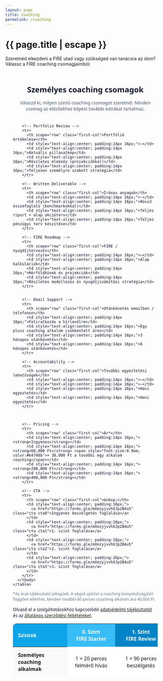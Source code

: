 ```yaml
---
layout: page
title: Coaching
permalink: /coaching
---
```


<h1 class="page-title">{{ page.title | escape }}</h1>
    
<div class="section">
    <div class="row">
          <div class="col s12">
<p>Szeretnéd elkezdeni a FIRE utad vagy szükséged van tanácsra az úton? Válassz a FIRE coaching csomagjaimból:</p>

<br/>
<!-- Service Tiers Table -->
<section class="pricing-tiers" style="font-family: system-ui, -apple-system, Segoe UI, Roboto, Helvetica, Arial, sans-serif; color:#0f172a; padding:24px;">
  <h2 style="text-align:center; font-size:clamp(1.4rem, 2.5vw, 2rem); margin:0 0 16px;">Személyes coaching csomagok</h2>
  <p style="text-align:center; color:#475569; margin:0 0 24px;">Válaszd ki, milyen szintű coaching csomagot szeretnél. Minden csomag az előzőekhez képest további extrákat tartalmaz.</p>

  <div style="overflow-x:auto;">
    <table role="table" aria-label="Coaching service tiers" style="width:100%; border-collapse:separate; border-spacing:0; min-width:960px;">
      <thead>
        <tr>
          <th scope="col" class="first-col">Szintek</th>
          <th scope="col" style="text-align:center; padding:14px 16px; background:#38bdf8; color:white;">0. Szint<br><span style="font-weight:600;">FIRE Starter</span></th>
          <th scope="col" style="text-align:center; padding:14px 16px; background:#0284c7; color:white;">1. Szint<br><span style="font-weight:600;">FIRE Review</span></th>
          <th scope="col" style="text-align:center; padding:14px 16px; background:#0369a1; color:white;">2. Szint<br><span style="font-weight:600;">FIRE Coach</span></th>
          <th scope="col" style="text-align:center; padding:14px 16px; background:#0c4a6e; color:white;">3. Szint<br><span style="font-weight:600;">FIRE Partner</span></th>
        </tr>
      </thead>
      <tbody style="background:white;">
        <!-- Sessions -->
        <tr>
          <th scope="row" class="first-col">Személyes coaching alkalmak</th>
          <td style="text-align:center; padding:14px 16px;">1 × 20 perces felmérő hívás</td>
          <td style="text-align:center; padding:14px 16px;">1 × 90 perces beszélgetés </td>
          <td style="text-align:center; padding:14px 16px;">90 perces beszélgetés + 3 × 60 perces beszélgetés</td>
          <td style="text-align:center; padding:14px 16px;">90 perces beszélgetés + 6 × 60 perces beszélgetés</td>
        </tr>

        <!-- Portfolio Review -->
        <tr>
          <th scope="row" class="first-col">Portfólió értékelése</th>
          <td style="text-align:center; padding:14px 16px;">—</td>
          <td style="text-align:center; padding:14px 16px;">Aktuális pillanatkép</td>
          <td style="text-align:center; padding:14px 16px;">Részletes elemzés (projekciókkal)</td>
          <td style="text-align:center; padding:14px 16px;">Teljesen személyre szabott stratégia</td>
        </tr>

        <!-- Written Deliverable -->
        <tr>
          <th scope="row" class="first-col">Írásos anyagok</th>
          <td style="text-align:center; padding:14px 16px;">-</td>
          <td style="text-align:center; padding:14px 16px;">Rövid összefoglaló (benchmarkokkal)</td>
          <td style="text-align:center; padding:14px 16px;">Teljes riport + alap akcióterv</td>
          <td style="text-align:center; padding:14px 16px;">Teljes pénzügyi terv készítése</td>
        </tr>

        <!-- FIRE Roadmap -->
        <tr>
          <th scope="row" class="first-col">FIRE / nyugdíjtervezés</th>
          <td style="text-align:center; padding:14px 16px;">—</td>
          <td style="text-align:center; padding:14px 16px;">Alap kalkulációk</td>
          <td style="text-align:center; padding:14px 16px;">Mérföldkövek és projekciók</td>
          <td style="text-align:center; padding:14px 16px;">Részletes modellezés és nyugdíjszámítási stratégia</td>
        </tr>


        <!-- Email Support -->
        <tr>
          <th scope="row" class="first-col">Utánkövetés emailben / telefonon</th>
          <td style="text-align:center; padding:14px 16px;">Feliratkozás a hírlevélre</td>
          <td style="text-align:center; padding:14px 16px;">Egy plusz coaching alkalom csökkentett áron</td>
          <td style="text-align:center; padding:14px 16px;">3 hónapos utánkövetés</td>
          <td style="text-align:center; padding:14px 16px;">6 hónapos utánkövetés</td>
        </tr>

        <!-- Accountability -->
        <tr>
          <th scope="row" class="first-col">További egyeztetési lehetőségek</th>
          <td style="text-align:center; padding:14px 16px;">—</td>
          <td style="text-align:center; padding:14px 16px;">—</td>
          <td style="text-align:center; padding:14px 16px;">Havi egyeztetés</td>
          <td style="text-align:center; padding:14px 16px;">Havi egyeztetés</td>
        </tr>

      

        <!-- Pricing -->
        <tr>
          <th scope="row" class="first-col">Ár*</th>
          <td style="text-align:center; padding:14px 16px;"><strong>Ingyenes</strong></td>
          <td style="text-align:center; padding:14px 16px;"><strong>60,000 Ft</strong> <span style="font-size:0.9em; color:#64748b">+ 30,000 Ft a további egy alkalom coaching</span></td>
          <td style="text-align:center; padding:14px 16px;"><strong>200,000 Ft</strong></td>
          <td style="text-align:center; padding:14px 16px;"><strong>400,000 Ft</strong></td>
        </tr>

        <!-- CTA -->
        <tr>
          <th scope="row" class="first-col">&nbsp;</th>
          <td style="text-align:center; padding:16px;">
            <a href="https://forms.gle/mXezyjvvhXJp2B4u5" class="cta cta0">Ingyenes beszélgetés foglalása</a>
          </td>
          <td style="text-align:center; padding:16px;">
            <a href="https://forms.gle/mXezyjvvhXJp2B4u5" class="cta cta1">1. szint foglalása</a>
          </td>
          <td style="text-align:center; padding:16px;">
            <a href="https://forms.gle/mXezyjvvhXJp2B4u5" class="cta cta2">2. szint foglalása</a>
          </td>
          <td style="text-align:center; padding:16px;">
            <a href="https://forms.gle/mXezyjvvhXJp2B4u5" class="cta cta3">3. szint foglalása</a>
          </td>
        </tr>
      </tbody>
    </table>
  </div>

  <p style="font-size:0.9em; color:#64748b; margin-top:12px;">*Az árak tájékoztató jellegűek. A végső ajánlat a coaching bonyolultságától függően eltérhet. Minden további 60 perces coaching alkalom ára 40,000 Ft.</p>
<p>Olvasd el a szolgáltatásokhoz kapcsolódó <a href="privacy-policy">adatvédelmi tájékoztatót</a> és az <a href="terms-and-conditions">általános szerződési feltételeket</a>.</p>
</section>

<!-- Styles -->
<style>
  .first-col {
    text-align:left;
    padding:14px 16px;
    background:#f8fafc;
    position:sticky;
    left:0;
    z-index:1;
    white-space:normal !important; /* allow wrapping */
    word-wrap:break-word;
    max-width:220px; /* keeps it narrow on mobile */
  }

  .pricing-tiers table thead .first-col {
    background:#0ea5e9;
    color:white;
    border-top-left-radius:12px;
  }

  .pricing-tiers .cta {
    display:inline-block;
    padding:10px 14px;
    border-radius:10px;
    color:#fff;
    text-decoration:none;
    font-weight:600;
  }

  .cta0 { background:#38bdf8; }
  .cta1 { background:#0ea5e9; }
  .cta2 { background:#0284c7; }
  .cta3 { background:#0c4a6e; }

  .pricing-tiers table tbody tr:hover { background:#f1f5f9; transition: background .2s ease; }
  .pricing-tiers table tbody tr:nth-child(even) th[scope="row"] { background:#f1f5f9 !important; }
  .pricing-tiers table tbody tr:nth-child(even) td { background:#fbfdff; }

  @media (max-width: 768px) {
    .first-col { max-width:140px; font-size:13px; }
    .pricing-tiers table { font-size:13px; }
  }
</style>



